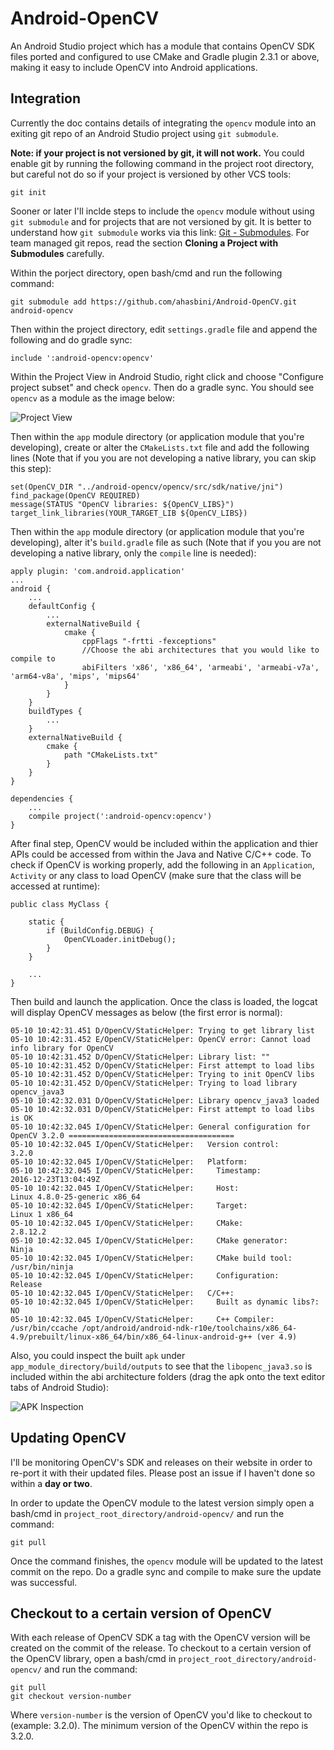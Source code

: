 # Android-OpenCV
An Android Studio project which has a module that contains OpenCV SDK files ported and configured to use CMake and Gradle plugin 2.3.1 or above, making it easy to include OpenCV into Android applications.

## Integration

Currently the doc contains details of integrating the ```opencv``` module into an exiting git repo of an Android Studio project using ```git submodule```. 

**Note: if your project is not versioned by git, it will not work.** You could enable git by running the following command in the project root directory, but careful not do so if your project is versioned by other VCS tools:
```
git init
```

Sooner or later I'll inclde steps to include the ```opencv``` module without using ```git submodule``` and for projects that are not versioned by git. It is better to understand how ```git submodule``` works via this link: [Git - Submodules](https://git-scm.com/book/en/v2/Git-Tools-Submodule). For team managed git repos, read the section **Cloning a Project with Submodules** carefully.

Within the porject directory, open bash/cmd and run the following command:
```
git submodule add https://github.com/ahasbini/Android-OpenCV.git android-opencv
```

Then within the project directory, edit ```settings.gradle``` file and append the following and do gradle sync:
```
include ':android-opencv:opencv'
```

Within the Project View in Android Studio, right click and choose "Configure project subset" and check ```opencv```. Then do a gradle sync. You should see ```opencv``` as a module as the image below:

![Project View](https://i.stack.imgur.com/qgXf7.png)

Then within the ```app``` module directory (or application module that you're developing), create or alter the ```CMakeLists.txt``` file and add the following lines (Note that if you you are not developing a native library, you can skip this step):
```
set(OpenCV_DIR "../android-opencv/opencv/src/sdk/native/jni")
find_package(OpenCV REQUIRED)
message(STATUS "OpenCV libraries: ${OpenCV_LIBS}")
target_link_libraries(YOUR_TARGET_LIB ${OpenCV_LIBS})
```

Then within the ```app``` module directory (or application module that you're developing), alter it's ```build.gradle``` file as such (Note that if you you are not developing a native library, only the ```compile``` line is needed):
```
apply plugin: 'com.android.application'
...
android {
    ...
    defaultConfig {
        ...
        externalNativeBuild {
            cmake {
                cppFlags "-frtti -fexceptions"
                //Choose the abi architectures that you would like to compile to
                abiFilters 'x86', 'x86_64', 'armeabi', 'armeabi-v7a', 'arm64-v8a', 'mips', 'mips64'
            }
        }
    }
    buildTypes {
        ...
    }
    externalNativeBuild {
        cmake {
            path "CMakeLists.txt"
        }
    }
}

dependencies {
    ...
    compile project(':android-opencv:opencv')
}
```

After final step, OpenCV would be included within the application and thier APIs could be accessed from within the Java and Native C/C++ code. To check if OpenCV is working properly, add the following in an ```Application```, ```Activity``` or any class to load OpenCV (make sure that the class will be accessed at runtime):
```
public class MyClass {

    static {
        if (BuildConfig.DEBUG) {
            OpenCVLoader.initDebug();
        }
    }

    ...
}
```

Then build and launch the application. Once the class is loaded, the logcat will display OpenCV messages as below (the first error is normal):
```
05-10 10:42:31.451 D/OpenCV/StaticHelper: Trying to get library list
05-10 10:42:31.452 E/OpenCV/StaticHelper: OpenCV error: Cannot load info library for OpenCV
05-10 10:42:31.452 D/OpenCV/StaticHelper: Library list: ""
05-10 10:42:31.452 D/OpenCV/StaticHelper: First attempt to load libs
05-10 10:42:31.452 D/OpenCV/StaticHelper: Trying to init OpenCV libs
05-10 10:42:31.452 D/OpenCV/StaticHelper: Trying to load library opencv_java3
05-10 10:42:32.031 D/OpenCV/StaticHelper: Library opencv_java3 loaded
05-10 10:42:32.031 D/OpenCV/StaticHelper: First attempt to load libs is OK
05-10 10:42:32.045 I/OpenCV/StaticHelper: General configuration for OpenCV 3.2.0 =====================================
05-10 10:42:32.045 I/OpenCV/StaticHelper:   Version control:               3.2.0
05-10 10:42:32.045 I/OpenCV/StaticHelper:   Platform:
05-10 10:42:32.045 I/OpenCV/StaticHelper:     Timestamp:                   2016-12-23T13:04:49Z
05-10 10:42:32.045 I/OpenCV/StaticHelper:     Host:                        Linux 4.8.0-25-generic x86_64
05-10 10:42:32.045 I/OpenCV/StaticHelper:     Target:                      Linux 1 x86_64
05-10 10:42:32.045 I/OpenCV/StaticHelper:     CMake:                       2.8.12.2
05-10 10:42:32.045 I/OpenCV/StaticHelper:     CMake generator:             Ninja
05-10 10:42:32.045 I/OpenCV/StaticHelper:     CMake build tool:            /usr/bin/ninja
05-10 10:42:32.045 I/OpenCV/StaticHelper:     Configuration:               Release
05-10 10:42:32.045 I/OpenCV/StaticHelper:   C/C++:
05-10 10:42:32.045 I/OpenCV/StaticHelper:     Built as dynamic libs?:      NO
05-10 10:42:32.045 I/OpenCV/StaticHelper:     C++ Compiler:                /usr/bin/ccache /opt/android/android-ndk-r10e/toolchains/x86_64-4.9/prebuilt/linux-x86_64/bin/x86_64-linux-android-g++ (ver 4.9)
```

Also, you could inspect the built ```apk``` under ```app_module_directory/build/outputs``` to see that the ```libopenc_java3.so``` is included within the abi architecture folders (drag the apk onto the text editor tabs of Android Studio):

![APK Inspection](https://i.stack.imgur.com/YRsH4.png)

## Updating OpenCV

I'll be monitoring OpenCV's SDK and releases on their website in order to re-port it with their updated files. Please post an issue if I haven't done so within a **day or two**.

In order to update the OpenCV module to the latest version simply open a bash/cmd in ```project_root_directory/android-opencv/``` and run the command:
```
git pull
```

Once the command finishes, the ```opencv``` module will be updated to the latest commit on the repo. Do a gradle sync and compile to make sure the update was successful.

## Checkout to a certain version of OpenCV

With each release of OpenCV SDK a tag with the OpenCV version will be created on the commit of the release. To checkout to a certain version of the OpenCV library, open a bash/cmd in ```project_root_directory/android-opencv/``` and run the command:
```
git pull
git checkout version-number
```
Where ```version-number``` is the version of OpenCV you'd like to checkout to (example: 3.2.0). The minimum version of the OpenCV within the repo is 3.2.0.
